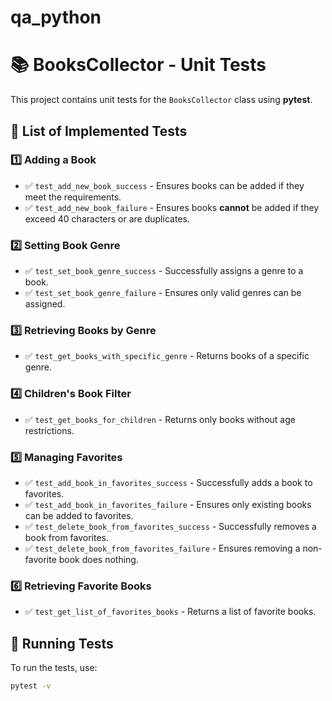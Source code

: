 # qa_python

# 📚 BooksCollector - Unit Tests

This project contains unit tests for the `BooksCollector` class using **pytest**.

## 📝 List of Implemented Tests

### 1️⃣ **Adding a Book**

- ✅ `test_add_new_book_success` - Ensures books can be added if they meet the requirements.
- ✅ `test_add_new_book_failure` - Ensures books **cannot** be added if they exceed 40 characters or are duplicates.

### 2️⃣ **Setting Book Genre**

- ✅ `test_set_book_genre_success` - Successfully assigns a genre to a book.
- ✅ `test_set_book_genre_failure` - Ensures only valid genres can be assigned.

### 3️⃣ **Retrieving Books by Genre**

- ✅ `test_get_books_with_specific_genre` - Returns books of a specific genre.

### 4️⃣ **Children's Book Filter**

- ✅ `test_get_books_for_children` - Returns only books without age restrictions.

### 5️⃣ **Managing Favorites**

- ✅ `test_add_book_in_favorites_success` - Successfully adds a book to favorites.
- ✅ `test_add_book_in_favorites_failure` - Ensures only existing books can be added to favorites.
- ✅ `test_delete_book_from_favorites_success` - Successfully removes a book from favorites.
- ✅ `test_delete_book_from_favorites_failure` - Ensures removing a non-favorite book does nothing.

### 6️⃣ **Retrieving Favorite Books**

- ✅ `test_get_list_of_favorites_books` - Returns a list of favorite books.

## 🚀 Running Tests

To run the tests, use:

```bash
pytest -v